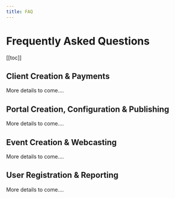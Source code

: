```yaml
---
title: FAQ
---
```

# Frequently Asked Questions

[[toc]]

## Client Creation & Payments

More details to come....

## Portal Creation, Configuration & Publishing

More details to come....

## Event Creation & Webcasting

More details to come....

## User Registration & Reporting

More details to come....

